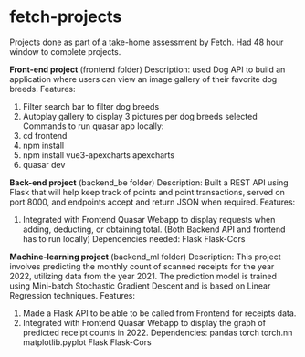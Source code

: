 # fetch-projects

Projects done as part of a take-home assessment by Fetch. Had 48 hour window to complete projects.

**Front-end project** (frontend folder)
Description: used Dog API to build an application where users can view an image gallery of their favorite dog breeds.
Features: 
  1. Filter search bar to filter dog breeds
  2. Autoplay gallery to display 3 pictures per dog breeds selected
Commands to run quasar app locally:
  1. cd frontend
  2. npm install
  3. npm install vue3-apexcharts apexcharts
  4. quasar dev

**Back-end project** (backend_be folder)
Description: Built a REST API using Flask that will help keep track of points and point transactions, served on port 8000, and endpoints accept and return JSON when required.
Features:
  1. Integrated with Frontend Quasar Webapp to display requests when adding, deducting, or obtaining total. (Both Backend API and frontend has to run locally)
Dependencies needed: Flask Flask-Cors

**Machine-learning project** (backend_ml folder)
Description: This project involves predicting the monthly count of scanned receipts for the year 2022, utilizing data from the year 2021. The prediction model is trained using Mini-batch Stochastic Gradient Descent and is based on Linear Regression techniques.
Features:
  1. Made a Flask API to be able to be called from Frontend for receipts data.
  2. Integrated with Frontend Quasar Webapp to display the graph of predicted receipt counts in 2022.
Dependencies: pandas torch torch.nn matplotlib.pyplot Flask Flask-Cors


